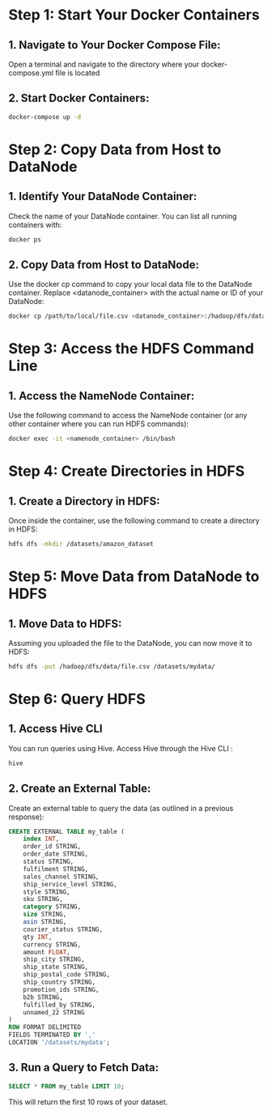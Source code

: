 # Step 1: Start Your Docker Containers
## 1. Navigate to Your Docker Compose File:
Open a terminal and navigate to the directory where your docker-compose.yml file is located
## 2. Start Docker Containers:
```bash
docker-compose up -d
```
# Step 2: Copy Data from Host to DataNode
## 1. Identify Your DataNode Container:
Check the name of your DataNode container. You can list all running containers with:

```bash
docker ps
```
## 2. Copy Data from Host to DataNode:
Use the docker cp command to copy your local data file to the DataNode container. Replace <datanode_container> with the actual name or ID of your DataNode:

```bash
docker cp /path/to/local/file.csv <datanode_container>:/hadoop/dfs/data/
```
# Step 3: Access the HDFS Command Line
## 1. Access the NameNode Container:
Use the following command to access the NameNode container (or any other container where you can run HDFS commands):

```bash
docker exec -it <namenode_container> /bin/bash
```
# Step 4: Create Directories in HDFS
## 1. Create a Directory in HDFS:
Once inside the container, use the following command to create a directory in HDFS:

```bash
hdfs dfs -mkdir /datasets/amazon_dataset
```

# Step 5: Move Data from DataNode to HDFS
## 1. Move Data to HDFS:
Assuming you uploaded the file to the DataNode, you can now move it to HDFS:

```bash
hdfs dfs -put /hadoop/dfs/data/file.csv /datasets/mydata/
```

# Step 6: Query HDFS
## 1. Access Hive CLI 
You can run queries using Hive. Access Hive through the Hive CLI :

```bash 
hive
```

## 2. Create an External Table:

Create an external table to query the data (as outlined in a previous response):
```sql
CREATE EXTERNAL TABLE my_table (
    index INT,
    order_id STRING,
    order_date STRING,
    status STRING,
    fulfilment STRING,
    sales_channel STRING,
    ship_service_level STRING,
    style STRING,
    sku STRING,
    category STRING,
    size STRING,
    asin STRING,
    courier_status STRING,
    qty INT,
    currency STRING,
    amount FLOAT,
    ship_city STRING,
    ship_state STRING,
    ship_postal_code STRING,
    ship_country STRING,
    promotion_ids STRING,
    b2b STRING,
    fulfilled_by STRING,
    unnamed_22 STRING
)
ROW FORMAT DELIMITED
FIELDS TERMINATED BY ','
LOCATION '/datasets/mydata';
```
## 3. Run a Query to Fetch Data:
```sql 
SELECT * FROM my_table LIMIT 10;
```
This will return the first 10 rows of your dataset.
